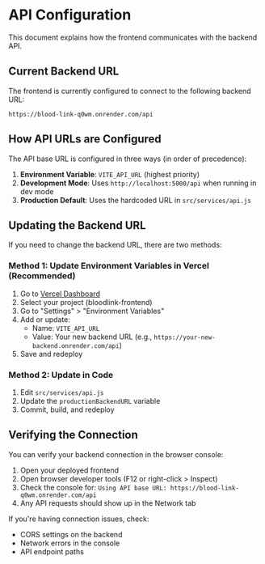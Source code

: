 # API Configuration

This document explains how the frontend communicates with the backend API.

## Current Backend URL

The frontend is currently configured to connect to the following backend URL:

```
https://blood-link-q0wm.onrender.com/api
```

## How API URLs are Configured

The API base URL is configured in three ways (in order of precedence):

1. **Environment Variable**: `VITE_API_URL` (highest priority)
2. **Development Mode**: Uses `http://localhost:5000/api` when running in dev mode
3. **Production Default**: Uses the hardcoded URL in `src/services/api.js`

## Updating the Backend URL

If you need to change the backend URL, there are two methods:

### Method 1: Update Environment Variables in Vercel (Recommended)

1. Go to [Vercel Dashboard](https://vercel.com/dashboard)
2. Select your project (bloodlink-frontend)
3. Go to "Settings" > "Environment Variables"
4. Add or update:
   - Name: `VITE_API_URL`
   - Value: Your new backend URL (e.g., `https://your-new-backend.onrender.com/api`)
5. Save and redeploy

### Method 2: Update in Code

1. Edit `src/services/api.js`
2. Update the `productionBackendURL` variable
3. Commit, build, and redeploy

## Verifying the Connection

You can verify your backend connection in the browser console:

1. Open your deployed frontend
2. Open browser developer tools (F12 or right-click > Inspect)
3. Check the console for: `Using API base URL: https://blood-link-q0wm.onrender.com/api`
4. Any API requests should show up in the Network tab

If you're having connection issues, check:
- CORS settings on the backend
- Network errors in the console
- API endpoint paths 